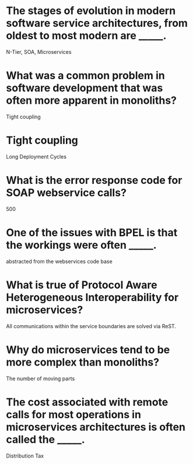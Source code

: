 # The stages of evolution in modern software service architectures, from oldest to most modern are _____.
N-Tier, SOA, Microservices

# What was a common problem in software development that was often more apparent in monoliths?
Tight coupling

# Tight coupling
Long Deployment Cycles

# What is the error response code for SOAP webservice calls?
500

# One of the issues with BPEL is that the workings were often _____.
abstracted from the webservices code base

# What is true of Protocol Aware Heterogeneous Interoperability for microservices?
All communications within the service boundaries are solved via ReST.

# Why do microservices tend to be more complex than monoliths?
The number of moving parts

# The cost associated with remote calls for most operations in microservices architectures is often called the _____.
Distribution Tax

